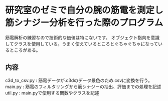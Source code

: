 # 研究室のゼミで自分の腕の筋電を測定し筋シナジー分析を行った際のプログラム
筋電解析の練習なので技術的な価値は特にないです。
オブジェクト指向を意識してクラスを使用している。うまく使えているところとぐちゃぐちゃになっているところがある。
## 内容
c3d_to_csv.py : 筋電データが.c3dのデータ景色のため.csvに変換を行う。  
main.py : 筋電のフィルタリングから筋シナジーの抽出、評価までの処理を記述  
util.py : main.pyで使用する関数やクラスを記述  
